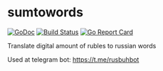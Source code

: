 # sumtowords

[![GoDoc](https://godoc.org/github.com/undead-ru/sumtowords?status.svg)](http://godoc.org/github.com/undead-ru/sumtowords)
[![Build Status](https://travis-ci.org/undead-ru/sumtowords.svg)](https://travis-ci.org/undead-ru/sumtowords)
[![Go Report Card](https://goreportcard.com/badge/github.com/undead-ru/sumtowords)](https://goreportcard.com/report/github.com/undead-ru/sumtowords)

Translate digital amount of rubles to russian words

Used at telegram bot: https://t.me/rusbuhbot
